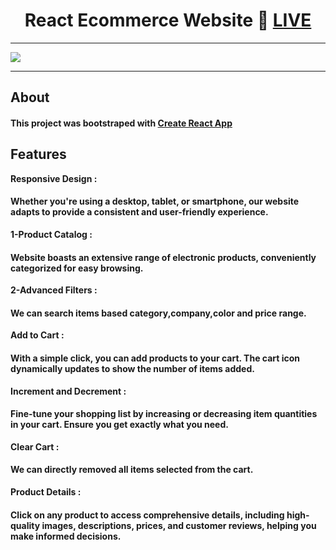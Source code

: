 <h1 align="center">React Ecommerce Website 🔴 <a href="https://64ded2cf54fc5f3d990618a4--neon-elf-dc959d.netlify.app/">LIVE</a></h1>
<hr>
<img src="https://github.com/Pushpendra1723/React-Ecommerce/assets/94159743/a599e30d-d7d4-4848-9e42-2a42069bcc5f">
<hr>
<h2 href="center">About</h2>
<h4>This project was bootstraped with <a href="https://create-react-app.dev/">Create React App</a></h4>
<h2>Features</h2>
<strong>Responsive Design : </strong>
<h4>Whether you're using a desktop, tablet, or smartphone, our website adapts to provide a consistent and user-friendly experience.</h4>
<strong>1-Product Catalog : </strong>
<h4>Website boasts an extensive range of electronic products, conveniently categorized for easy browsing.</h4>
<strong>2-Advanced Filters : </strong>
<h4>We can search items based category,company,color and price range.</h4>
<strong>Add to Cart : </strong>
<h4>With a simple click, you can add products to your cart. The cart icon dynamically updates to show the number of items added.</h4>
<strong>Increment and Decrement : </strong>
<h4>Fine-tune your shopping list by increasing or decreasing item quantities in your cart. Ensure you get exactly what you need.</h4>
<strong>Clear Cart : </strong>
<h4>We can directly removed all items selected from the cart.</h4>
<strong>Product Details : </strong>
<h4>Click on any product to access comprehensive details, including high-quality images, descriptions, prices, and customer reviews, helping you make informed decisions.</h4>

